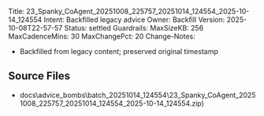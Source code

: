 Title: 23_Spanky_CoAgent_20251008_225757_20251014_124554_2025-10-14_124554
Intent: Backfilled legacy advice
Owner: Backfill
Version: 2025-10-08T22-57-57
Status: settled
Guardrails:
  MaxSizeKB: 256
  MaxCadenceMins: 30
  MaxChangePct: 20
Change-Notes:
  - Backfilled from legacy content; preserved original timestamp

## Source Files
- docs\advice_bombs\batch_20251014_124554\23_Spanky_CoAgent_20251008_225757_20251014_124554_2025-10-14_124554.zip)
